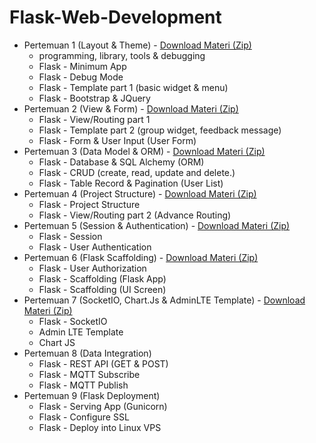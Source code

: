 # Flask-Web-Development

- Pertemuan 1 (Layout & Theme) - [Download Materi (Zip)](https://github.com/Muhammad-Yunus/Flask-Web-Development/raw/main/pertemuan_1/pertemuan_1.zip)
	- programming, library, tools & debugging
	- Flask - Minimum App
	- Flask - Debug Mode
	- Flask - Template part 1 (basic widget & menu)
	- Flask - Bootstrap & JQuery
- Pertemuan 2 (View & Form)  - [Download Materi (Zip)](https://github.com/Muhammad-Yunus/Flask-Web-Development/raw/main/pertemuan_2/pertemuan_2.zip)
	- Flask - View/Routing part 1
	- Flask - Template part 2 (group widget, feedback message)
	- Flask - Form & User Input (User Form)
- Pertemuan 3 (Data Model & ORM) - [Download Materi (Zip)](https://github.com/Muhammad-Yunus/Flask-Web-Development/raw/main/pertemuan_3/pertemuan_3.zip)
	- Flask - Database & SQL Alchemy (ORM)
	- Flask - CRUD (create, read, update and delete.)
	- Flask - Table Record & Pagination (User List)
- Pertemuan 4 (Project Structure) - [Download Materi (Zip)](https://github.com/Muhammad-Yunus/Flask-Web-Development/raw/main/pertemuan_4/pertemuan_4.zip)
	- Flask - Project Structure
	- Flask - View/Routing part 2 (Advance Routing)
- Pertemuan 5 (Session & Authentication) - [Download Materi (Zip)](https://github.com/Muhammad-Yunus/Flask-Web-Development/raw/main/pertemuan_5/pertemuan_5.zip)
	- Flask - Session 
	- Flask - User Authentication 
- Pertemuan 6 (Flask Scaffolding) - [Download Materi (Zip)](https://github.com/Muhammad-Yunus/Flask-Web-Development/raw/main/pertemuan_6/pertemuan_6.zip)
	- Flask - User Authorization 
	- Flask - Scaffolding (Flask App)
	- Flask - Scaffolding (UI Screen)
- Pertemuan 7 (SocketIO, Chart.Js & AdminLTE Template) - [Download Materi (Zip)](https://github.com/Muhammad-Yunus/Flask-Web-Development/raw/main/pertemuan_7/pertemuan_7.zip)
	- Flask - SocketIO
	- Admin LTE Template 
	- Chart JS
- Pertemuan 8 (Data Integration)
	- Flask - REST API (GET & POST)
	- Flask - MQTT Subscribe
	- Flask - MQTT Publish
- Pertemuan 9 (Flask Deployment)
	- Flask - Serving App (Gunicorn)
	- Flask - Configure SSL 
	- Flask - Deploy into Linux VPS